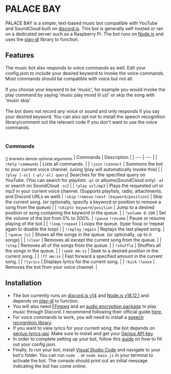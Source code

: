 # PALACE BAY
PALACE BAY is a simple, text-based music bot compatible with YouTube and SoundCloud built on [discord.js](https://discord.js.org). This bot is generally self-hosted or ran on a dedicated server such as a Raspberry Pi. The bot runs on [Node.js](https://nodejs.org/en) and uses the [play-dl](https://play-dl.github.io/index.html) library to function.
## Features
The music bot also responds to voice commands as well. Edit your config.json to include your desired keyword to invoke the voice commands. Most commands should be compatible with voice but not all. 
<br><br>
If you choose your keyword to be 'music', for example you would invoke the play command by saying 'music play mood lil uzi' or skip the song with 'music skip'. 
<br><br>
The bot does not record any voice or sound and only responds if you say your desired keyword. You can also opt not to install the speech recognition library/comment out the relevant code if you don't want to use the voice commands.
<br><br>

### Commands
<sub>[] brackets denote optional arguments</sub>
| Commands | Description |
| --- | --- |
| `!help` `!commands` | Lists all commands. |
| `!join` `!connect` | Summons the bot to your current voice channel. (using !play will automatically invoke this) |
| `!play [-sc] [-pl/-al] query`| Searches for the specified query on YouTube. (You can search for playlists `-pl` or albums(SoundCloud only) `-al`  or search on SoundCloud `-sc`) |
| `!play url/mp3` | Plays the requested url or mp3 in your current voice channel. (Supports playlists, radio, attachments, and Discord URLs as well)
| `!skip` `!remove` `!next [keyword/position]` | Skip the current song. (or optionally, specify a keyword or position to remove a song from the queue) |
| `!skipto keyword/position` | Jump to a desired position or song containing the keyword in the queue. |
| `!volume 0-200` | Set the volume of the bot from 0% to 200%.
| `!pause` `!resume` | Pause or resume playing of the bot.|
| `!loop` `!repeat` | Loops the queue. (type !loop or !repeat again to disable the loop) |
| `!replay` `!again` | Replays the last played song. |
| `!queue [n]` | Shows all the songs in the queue. (or optionally, up to n songs) |
| `!clear` | Removes all except the current song from the queue. |
| `!stop` | Removes all of the songs from the queue. | 
| `!shuffle` | Shuffles all the songs in the queue. |
| `!seek mm:ss` | Seek to a desired position in the current song. |
| `!ff mm:ss` | Fast forward a specified amount in the current song. |
| `!lyrics` | Displays lyrics for the current song. |
| `!kick` `!leave` | Removes the bot from your voice channel. |

## Installation
- The bot currently runs on [discord.js v14](https://www.npmjs.com/package/discord.js) and [Node.js v18.12.1](https://nodejs.org/en) and depends on [play-dl](https://play-dl.github.io/index.html) to function.
- You will also need [FFmpeg](https://ffmpeg.org/download.html) and an [audio encryption package](https://www.npmjs.com/package/libsodium-wrappers) to play music through Discord. I recommend following their official guide [here](https://discordjs.guide/voice/#installation).
- For voice commands to work, you will need to install a [speech recognition library](https://discordsr.netlify.app/).
- If you want to view lyrics for your current song, the bot depends on [genius-lyrics-api](https://github.com/farshed/genius-lyrics-api). Make sure to install and get your [Genius API key](https://genius.com/developers).
- In order to complete setting up your bot, follow this [guide](https://discordjs.guide/preparations/setting-up-a-bot-application.html#creating-your-bot) on how to fill out your config.json. 
- Finally, to run your bot, install [Visual Studio Code](https://code.visualstudio.com/) and navigate to your bot's folder. You can run `node .` or `node main.js` in your terminal to activate the bot. The console should print out an initial message indicating the bot has come online.
  
